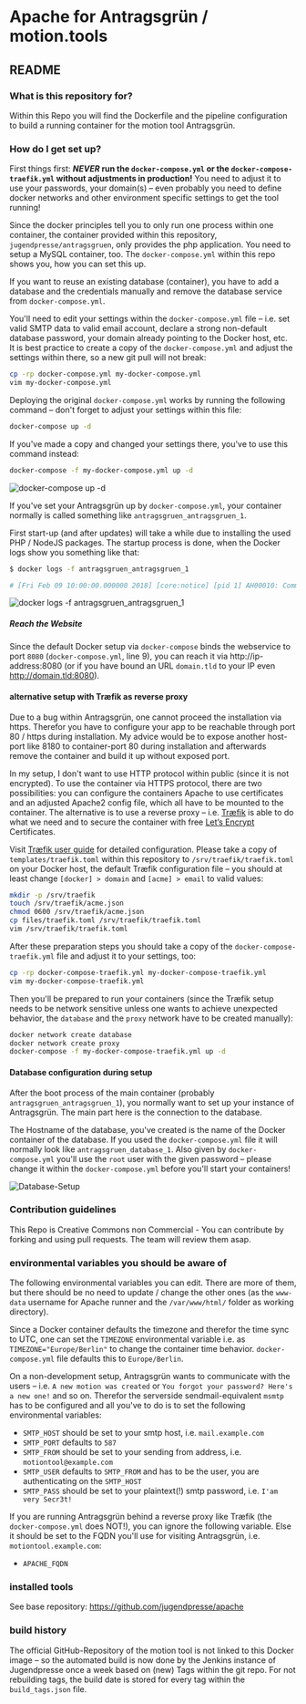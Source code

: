 # Apache for Antragsgrün / motion.tools #
## README ##

### What is this repository for? ###
Within this Repo you will find the Dockerfile and the pipeline configuration to build a running container for the motion tool Antragsgrün.

### How do I get set up? ###

First things first: **_NEVER_ run the `docker-compose.yml` or the `docker-compose-traefik.yml` without adjustments in production!** You need to adjust it to use your passwords, your domain(s) – even probably you need to define docker networks and other environment specific settings to get the tool running!

Since the docker principles tell you to only run one process within one container, the container provided within this repository, `jugendpresse/antragsgruen`, only provides the php application. You need to setup a MySQL container, too. The `docker-compose.yml` within this repo shows you, how you can set this up.

If you want to reuse an existing database (container), you have to add a database and the credentials manually and remove the database service from `docker-compose.yml`.

You'll need to edit your settings within the `docker-compose.yml` file – i.e. set valid SMTP data to valid email account, declare a strong non-default database password, your domain already pointing to the Docker host, etc.<br/>
It is best practice to create a copy of the `docker-compose.yml` and adjust the settings within there, so a new git pull will not break:

```sh
cp -rp docker-compose.yml my-docker-compose.yml
vim my-docker-compose.yml
```

Deploying the original `docker-compose.yml` works by running the following command – don't forget to adjust your settings within this file:

```sh
docker-compose up -d
```

If you've made a copy and changed your settings there, you've to use this command instead:

```sh
docker-compose -f my-docker-compose.yml up -d
```


![docker-compose up -d](https://jugendpresse.cloud/s/hjNHYoU764vyYpB/download)

If you've set your Antragsgrün up by `docker-compose.yml`, your container normally is called something like `antragsgruen_antragsgruen_1`.

First start-up (and after updates) will take a while due to installing the used PHP / NodeJS packages. The startup process is done, when the Docker logs show you something like that:

```sh
$ docker logs -f antragsgruen_antragsgruen_1

# [Fri Feb 09 10:00:00.000000 2018] [core:notice] [pid 1] AH00010: Command line: 'apache2 -D FOREGROUND'
```

![docker logs -f antragsgruen_antragsgruen_1](https://jugendpresse.cloud/s/aojNWX6rQuTrjDp/download)

##### Reach the Website #####

Since the default Docker setup via `docker-compose` binds the webservice to port `8080` (`docker-compose.yml`, line 9), you can reach it via http://ip-address:8080 (or if you have bound an URL `domain.tld` to your IP even http://domain.tld:8080).

#### alternative setup with Træfik as reverse proxy

<aside class="warning">
    Due to a bug within Antragsgrün, one cannot proceed the installation via https. Therefor you have to configure your app to be reachable through port 80 / https during installation. My advice would be to expose another host-port like 8180 to container-port 80 during installation and afterwards remove the container and build it up without exposed port.
</aside>

In my setup, I don't want to use HTTP protocol within public (since it is not encrypted). To use the container via HTTPS protocol, there are two possibilities: you can configure the containers Apache to use certificates and an adjusted Apache2 config file, which all have to be mounted to the container. The alternative is to use a reverse proxy – i.e. [Træfik](https://traefik.io) is able to do what we need and to secure the container with free [Let’s Encrypt](https://letsencrypt.org) Certificates.

Visit [Træfik user guide](https://docs.traefik.io/user-guide/docker-and-lets-encrypt/) for detailed configuration. Please take a copy of `templates/traefik.toml` within this repository to `/srv/traefik/traefik.toml` on your Docker host, the default Træfik configuration file – you should at least change `[docker] > domain` and `[acme] > email` to valid values:

```sh
mkdir -p /srv/traefik
touch /srv/traefik/acme.json
chmod 0600 /srv/traefik/acme.json
cp files/traefik.toml /srv/traefik/traefik.toml
vim /srv/traefik/traefik.toml
```

After these preparation steps you should take a copy of the `docker-compose-traefik.yml` file and adjust it to your settings, too:

```sh
cp -rp docker-compose-traefik.yml my-docker-compose-traefik.yml
vim my-docker-compose-traefik.yml
```

Then you'll be prepared to run your containers (since the Træfik setup needs to be network sensitive unless one wants to achieve unexpected behavior, the `database` and the `proxy` network have to be created manually):

```sh
docker network create database
docker network create proxy
docker-compose -f my-docker-compose-traefik.yml up -d
```

#### Database configuration during setup ####

After the boot process of the main container (probably `antragsgruen_antragsgruen_1`), you normally want to set up your instance of Antragsgrün. The main part here is the connection to the database.

The Hostname of the database, you've created is the name of the Docker container of the database. If you used the `docker-compose.yml` file it will normally look like `antragsgruen_database_1`. Also given by `docker-compose.yml` you'll use the `root` user with the given password – please change it within the `docker-compose.yml` before you'll start your containers!

![Database-Setup](https://jugendpresse.cloud/s/dWK8cjpFgK28WNl/download)

### Contribution guidelines ###

This Repo is Creative Commons non Commercial - You can contribute by forking and using pull requests. The team will review them asap.

### environmental variables you should be aware of ###

The following environmental variables you can edit. There are more of them, but there should be no need to update / change the other ones (as the `www-data` username for Apache runner and the `/var/www/html/` folder as working directory).

Since a Docker container defaults the timezone and therefor the time sync to UTC, one can set the `TIMEZONE` environmental variable i.e. as `TIMEZONE="Europe/Berlin"` to change the container time behavior. `docker-compose.yml` file defaults this to `Europe/Berlin`.

On a non-development setup, Antragsgrün wants to communicate with the users – i.e. `A new motion was created` or `You forgot your password? Here's a new one!` and so on. Therefor the serverside sendmail-equivalent `msmtp` has to be configured and all you've to do is to set the following environmental variables:

* `SMTP_HOST` should be set to your smtp host, i.e. `mail.example.com`
* `SMTP_PORT` defaults to `587`
* `SMTP_FROM` should be set to your sending from address, i.e. `motiontool@example.com`
* `SMTP_USER` defaults to `SMTP_FROM` and has to be the user, you are authenticating on the `SMTP_HOST`
* `SMTP_PASS` should be set to your plaintext(!) smtp password, i.e. `I'am very Secr3t!`

If you are running Antragsgrün behind a reverse proxy like Træfik (the `docker-compose.yml` does NOT!), you can ignore the following variable. Else it should be set to the FQDN you'll use for visiting Antragsgrün, i.e. `motiontool.example.com`:

* `APACHE_FQDN`

### installed tools ###

See base repository: https://github.com/jugendpresse/apache

### build history ###

The official GitHub-Repository of the motion tool is not linked to this Docker image – so the automated build is now done by the Jenkins instance of Jugendpresse once a week based on (new) Tags within the git repo. For not rebuilding tags, the build date is stored for every tag within the `build_tags.json` file.
